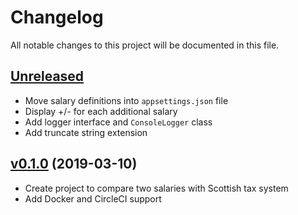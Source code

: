# Changelog

All notable changes to this project will be documented in this file.

## [Unreleased]

- Move salary definitions into `appsettings.json` file
- Display +/- for each additional salary
- Add logger interface and `ConsoleLogger` class
- Add truncate string extension

## [v0.1.0] (2019-03-10)

- Create project to compare two salaries with Scottish tax system
- Add Docker and CircleCI support

[Unreleased]: https://github.com/kitforbes/SalaryComparer/compare/v0.1.0...HEAD
[v0.1.0]: https://github.com/kitforbes/SalaryComparer/compare/e4b9ebb...v0.1.0
